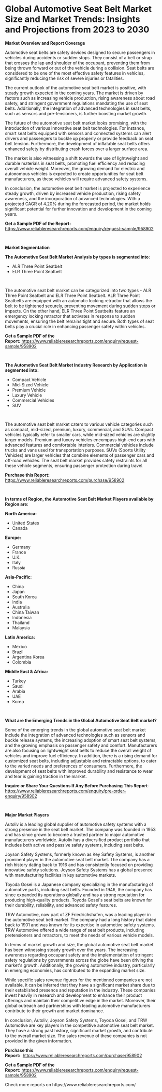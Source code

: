<p><h1>Global Automotive Seat Belt Market Size and Market Trends: Insights and Projections from 2023 to 2030</h1></p><p><strong>Market Overview and Report Coverage</strong></p>
<p><p>Automotive seat belts are safety devices designed to secure passengers in vehicles during accidents or sudden stops. They consist of a belt or strap that crosses the lap and shoulder of the occupant, preventing them from being thrown forward or out of the vehicle during a collision. Seat belts are considered to be one of the most effective safety features in vehicles, significantly reducing the risk of severe injuries or fatalities.</p><p>The current outlook of the automotive seat belt market is positive, with steady growth expected in the coming years. The market is driven by factors such as increasing vehicle production, rising awareness about road safety, and stringent government regulations mandating the use of seat belts. Additionally, the integration of advanced technologies in seat belts, such as sensors and pre-tensioners, is further boosting market growth.</p><p>The future of the automotive seat belt market looks promising, with the introduction of various innovative seat belt technologies. For instance, smart seat belts equipped with sensors and connected systems can alert drivers and passengers to buckle up properly or provide feedback on seat belt tension. Furthermore, the development of inflatable seat belts offers enhanced safety by distributing crash forces over a larger surface area.</p><p>The market is also witnessing a shift towards the use of lightweight and durable materials in seat belts, promoting fuel efficiency and reducing overall vehicle weight. Moreover, the growing demand for electric and autonomous vehicles is expected to create opportunities for seat belt manufacturers, as these vehicles will require advanced safety systems.</p><p>In conclusion, the automotive seat belt market is projected to experience steady growth, driven by increased vehicle production, rising safety awareness, and the incorporation of advanced technologies. With a projected CAGR of 4.20% during the forecasted period, the market holds significant potential for further innovation and development in the coming years.</p></p>
<p><strong>Get a Sample PDF of the Report:</strong> <a href="https://www.reliableresearchreports.com/enquiry/request-sample/958902">https://www.reliableresearchreports.com/enquiry/request-sample/958902</a></p>
<p>&nbsp;</p>
<p><strong>Market Segmentation</strong></p>
<p><strong>The Automotive Seat Belt Market Analysis by types is segmented into:</strong></p>
<p><ul><li>ALR Three Point Seatbelt</li><li>ELR Three Point Seatbelt</li></ul></p>
<p>&nbsp;</p>
<p><p>The automotive seat belt market can be categorized into two types - ALR Three Point Seatbelt and ELR Three Point Seatbelt. ALR Three Point Seatbelts are equipped with an automatic locking retractor that allows the belt to be tightened securely, preventing movement during sudden stops or impacts. On the other hand, ELR Three Point Seatbelts feature an emergency locking retractor that activates in response to sudden movements, ensuring the belt remains tight and secure. Both types of seat belts play a crucial role in enhancing passenger safety within vehicles.</p></p>
<p><strong>Get a Sample PDF of the Report:</strong>&nbsp;<a href="https://www.reliableresearchreports.com/enquiry/request-sample/958902">https://www.reliableresearchreports.com/enquiry/request-sample/958902</a></p>
<p>&nbsp;</p>
<p><strong>The Automotive Seat Belt Market Industry Research by Application is segmented into:</strong></p>
<p><ul><li>Compact Vehicle</li><li>Mid-Sized Vehicle</li><li>Premium Vehicle</li><li>Luxury Vehicle</li><li>Commercial Vehicles</li><li>SUV</li></ul></p>
<p>&nbsp;</p>
<p><p>The automotive seat belt market caters to various vehicle categories such as compact, mid-sized, premium, luxury, commercial, and SUVs. Compact vehicles typically refer to smaller cars, while mid-sized vehicles are slightly larger models. Premium and luxury vehicles encompass high-end cars with advanced features and comfortable interiors. Commercial vehicles include trucks and vans used for transportation purposes. SUVs (Sports Utility Vehicles) are larger vehicles that combine elements of passenger cars and off-road vehicles. The seat belt market provides safety restraints for all these vehicle segments, ensuring passenger protection during travel.</p></p>
<p><strong>Purchase this Report:</strong>&nbsp; <a href="https://www.reliableresearchreports.com/purchase/958902">https://www.reliableresearchreports.com/purchase/958902</a></p>
<p>&nbsp;</p>
<p><strong>In terms of Region, the Automotive Seat Belt Market Players available by Region are:</strong></p>
<p>
    <p> <strong> North America: </strong>
        <ul>
            <li>United States</li>
            <li>Canada</li>
        </ul>
        </p> 
    <p> <strong> Europe: </strong>
        <ul>
            <li>Germany</li>
            <li>France</li>
            <li>U.K.</li>
            <li>Italy</li>
            <li>Russia</li>
        </ul>
        </p> 
    <p> <strong> Asia-Pacific: </strong>
        <ul>
            <li>China</li>
            <li>Japan</li>
            <li>South Korea</li>
            <li>India</li>
            <li>Australia</li>
            <li>China Taiwan</li>
            <li>Indonesia</li>
            <li>Thailand</li>
            <li>Malaysia</li>
        </ul>
        </p> 
    <p> <strong> Latin America: </strong>
        <ul>
            <li>Mexico</li>
            <li>Brazil</li>
            <li>Argentina Korea</li>
            <li>Colombia</li>
        </ul>
        </p> 
    <p> <strong> Middle East & Africa: </strong>
        <ul>
            <li>Turkey</li>
            <li>Saudi</li>
            <li>Arabia</li>
            <li>UAE</li>
            <li>Korea</li>
        </ul>
    </p>
    </p>
<p>&nbsp;</p>
<p><strong>What are the Emerging Trends in the Global Automotive Seat Belt market?</strong></p>
<p><p>Some of the emerging trends in the global automotive seat belt market include the integration of advanced technologies such as sensors and buckle release systems, the increasing adoption of smart seat belt systems, and the growing emphasis on passenger safety and comfort. Manufacturers are also focusing on lightweight seat belts to reduce the overall weight of vehicles and improve fuel efficiency. In addition, there is a rising demand for customized seat belts, including adjustable and retractable options, to cater to the varied needs and preferences of consumers. Furthermore, the development of seat belts with improved durability and resistance to wear and tear is gaining traction in the market.</p></p>
<p><strong>Inquire or Share Your Questions If Any Before Purchasing This Report</strong>- <a href="https://www.reliableresearchreports.com/enquiry/pre-order-enquiry/958902">https://www.reliableresearchreports.com/enquiry/pre-order-enquiry/958902</a></p>
<p>&nbsp;</p>
<p><strong>Major Market Players</strong></p>
<p><p>Autoliv is a leading global supplier of automotive safety systems with a strong presence in the seat belt market. The company was founded in 1953 and has since grown to become a trusted partner to major automotive manufacturers worldwide. Autoliv has a diversified product portfolio that includes both active and passive safety systems, including seat belts.</p><p>Joyson Safety Systems, formerly known as Key Safety Systems, is another prominent player in the automotive seat belt market. The company has a rich history dating back to 1916 and has consistently focused on providing innovative safety solutions. Joyson Safety Systems has a global presence with manufacturing facilities in key automotive markets.</p><p>Toyoda Gosei is a Japanese company specializing in the manufacturing of automotive parts, including seat belts. Founded in 1949, the company has since expanded its operations globally and has a strong reputation for producing high-quality products. Toyoda Gosei's seat belts are known for their durability, reliability, and advanced safety features.</p><p>TRW Automotive, now part of ZF Friedrichshafen, was a leading player in the automotive seat belt market. The company had a long history that dated back to 1901 and was known for its expertise in automotive safety systems. TRW Automotive offered a wide range of seat belt products, including pretensioners and retractors, to meet the needs of various vehicle models.</p><p>In terms of market growth and size, the global automotive seat belt market has been witnessing steady growth over the years. The increasing awareness regarding occupant safety and the implementation of stringent safety regulations by governments across the globe have been driving the market's growth. Additionally, the growing automotive industry, particularly in emerging economies, has contributed to the expanding market size.</p><p>While specific sales revenue figures for the mentioned companies are not available, it can be inferred that they have a significant market share due to their established presence and reputation in the industry. These companies invest heavily in research and development to enhance their product offerings and maintain their competitive edge in the market. Moreover, their global outreach and partnerships with leading automotive manufacturers contribute to their growth and market dominance.</p><p>In conclusion, Autoliv, Joyson Safety Systems, Toyoda Gosei, and TRW Automotive are key players in the competitive automotive seat belt market. They have a strong past history, significant market growth, and contribute to the overall market size. The sales revenue of these companies is not provided in the given information.</p></p>
<p><strong>Purchase this Report:</strong>&nbsp;&nbsp;<a href="https://www.reliableresearchreports.com/purchase/958902">https://www.reliableresearchreports.com/purchase/958902</a></p>
<p></p>
<p><strong>Get a Sample PDF of the Report:</strong>&nbsp;<a href="https://www.reliableresearchreports.com/enquiry/request-sample/958902">https://www.reliableresearchreports.com/enquiry/request-sample/958902</a></p>
<p>Check more reports on https://www.reliableresearchreports.com/</p>